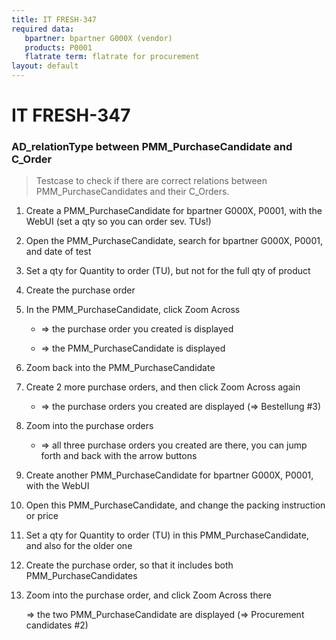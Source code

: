 ```yaml
---
title: IT FRESH-347
required data:
   bpartner: bpartner G000X (vendor)
   products: P0001
   flatrate term: flatrate for procurement 
layout: default
---
```


# IT FRESH-347
### AD_relationType between PMM_PurchaseCandidate and C_Order
> Testcase to check if there are correct relations
> between PMM_PurchaseCandidates and their C_Orders.


1. Create a PMM_PurchaseCandidate for bpartner G000X, P0001, with the WebUI (set a qty so you can order sev. TUs!)
	
1. Open the PMM_PurchaseCandidate, search for bpartner G000X, P0001, and date of test

1. Set a qty for Quantity to order (TU), but not for the full qty of product

1. Create the purchase order

1. In the PMM_PurchaseCandidate, click Zoom Across

	* => the purchase order you created is displayed
	

	* => the PMM_PurchaseCandidate is displayed
	
1. Zoom back into the PMM_PurchaseCandidate
	
1. Create 2 more purchase orders, and then click Zoom Across again

	* => the purchase orders you created are displayed (=> Bestellung #3)
	
1. Zoom into the purchase orders

	* => all three purchase orders you created are there, you can jump forth and back with the arrow buttons
	
1. Create another PMM_PurchaseCandidate for bpartner G000X, P0001, with the WebUI

1. Open this PMM_PurchaseCandidate, and change the packing instruction or price

1. Set a qty for Quantity to order (TU) in this PMM_PurchaseCandidate, and also for the older one

1. Create the purchase order, so that it includes both PMM_PurchaseCandidates

1. Zoom into the purchase order, and click Zoom Across there

	 => the two PMM_PurchaseCandidate are displayed (=> Procurement candidates #2)

